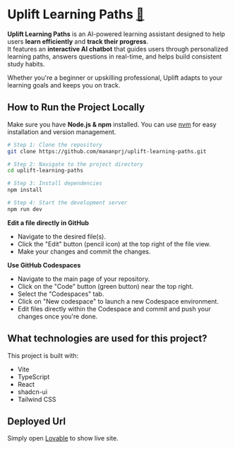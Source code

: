 # Uplift Learning Paths [🔗](https://uplift-learning-paths.lovable.app)

**Uplift Learning Paths** is an AI-powered learning assistant designed to help users **learn efficiently** and **track their progress**.  
It features an **interactive AI chatbot** that guides users through personalized learning paths, answers questions in real-time, and helps build consistent study habits.

Whether you're a beginner or upskilling professional, Uplift adapts to your learning goals and keeps you on track.


## How to Run the Project Locally

Make sure you have **Node.js & npm** installed. You can use [nvm](https://github.com/nvm-sh/nvm#installing-and-updating) for easy installation and version management.

```sh
# Step 1: Clone the repository
git clone https://github.com/mananprj/uplift-learning-paths.git

# Step 2: Navigate to the project directory
cd uplift-learning-paths

# Step 3: Install dependencies
npm install

# Step 4: Start the development server
npm run dev
```

**Edit a file directly in GitHub**

- Navigate to the desired file(s).
- Click the "Edit" button (pencil icon) at the top right of the file view.
- Make your changes and commit the changes.

**Use GitHub Codespaces**

- Navigate to the main page of your repository.
- Click on the "Code" button (green button) near the top right.
- Select the "Codespaces" tab.
- Click on "New codespace" to launch a new Codespace environment.
- Edit files directly within the Codespace and commit and push your changes once you're done.

## What technologies are used for this project?

This project is built with:

- Vite
- TypeScript
- React
- shadcn-ui
- Tailwind CSS

## Deployed Url

Simply open [Lovable](https://uplift-learning-paths.lovable.app) to show live site.
